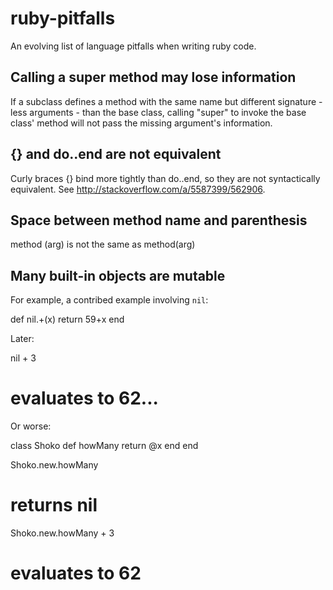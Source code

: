 # ruby-pitfalls

An evolving list of language pitfalls when writing ruby code.


## Calling a super method may lose information

If a subclass defines a method with the same name but different signature - less arguments - than the base class, calling "super" to invoke the base class' method will not pass the missing argument's information.


## {} and do..end are not equivalent

Curly braces {} bind more tightly than do..end, so they are not syntactically equivalent. See http://stackoverflow.com/a/5587399/562906.

## Space between method name and parenthesis

method (arg) is not the same as method(arg)

## Many built-in objects are mutable

For example, a contribed example involving `nil`:
  
  def nil.+­(x)
   return 59+x
   end
  
Later:

  nil + 3
  # evaluates to 62...
  
Or worse:

  class Shoko­
    def howMany
      return @x
    end
  end
  
  Shoko.new.howMany­
  # returns nil
  
  Shoko.new.­howMany + 3
  # evaluates to 62
  
  

